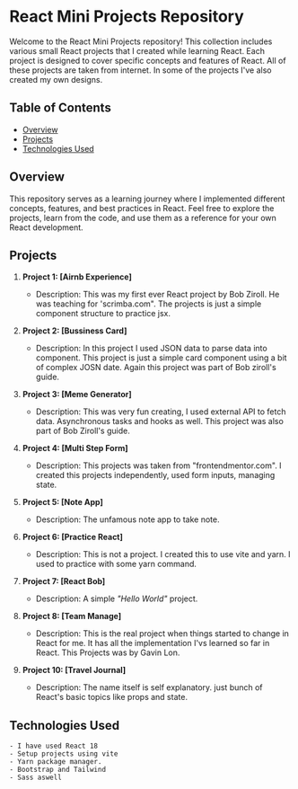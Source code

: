 # React Mini Projects Repository

Welcome to the React Mini Projects repository! This collection includes various small React projects that I created while learning React. Each project is designed to cover specific concepts and features of React. All of these projects are taken from internet. In some of the projects I've also created my own designs.

## Table of Contents

- [Overview](#overview)
- [Projects](#projects)
- [Technologies Used](#technologies-used)

## Overview

This repository serves as a learning journey where I implemented different concepts, features, and best practices in React. Feel free to explore the projects, learn from the code, and use them as a reference for your own React development.

## Projects

1. **Project 1: [Airnb Experience]**

   - Description: This was my first ever React project by Bob Ziroll. He was teaching for 'scrimba.com". The projects is just a simple component structure to practice jsx.

2. **Project 2: [Bussiness Card]**

   - Description: In this project I used JSON data to parse data into component. This project is just a simple card component using a bit of complex JOSN date. Again this project was part of Bob ziroll's guide.

3. **Project 3: [Meme Generator]**

   - Description: This was very fun creating, I used external API to fetch data. Asynchronous tasks and hooks as well. This project was also part of Bob Ziroll's guide.

4. **Project 4: [Multi Step Form]**

   - Description: This projects was taken from "frontendmentor.com". I created this projects independently, used form inputs, managing state.

5. **Project 5: [Note App]**

   - Description: The unfamous note app to take note.

6. **Project 6: [Practice React]**

   - Description: This is not a project. I created this to use vite and yarn. I used to practice with some yarn command.

7. **Project 7: [React Bob]**

   - Description: A simple _"Hello World"_ project.

8. **Project 8: [Team Manage]**

   - Description: This is the real project when things started to change in React for me. It has all the implementation I'vs learned so far in React. This Projects was by Gavin Lon.

9. **Project 10: [Travel Journal]**
   - Description: The name itself is self explanatory. just bunch of React's basic topics like props and state.

## Technologies Used

    - I have used React 18
    - Setup projects using vite
    - Yarn package manager.
    - Bootstrap and Tailwind
    - Sass aswell
